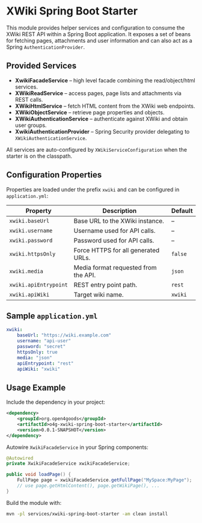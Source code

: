 # XWiki Spring Boot Starter

This module provides helper services and configuration to consume the XWiki REST API within a Spring Boot application.  It exposes a set of beans for fetching pages, attachments and user information and can also act as a Spring `AuthenticationProvider`.

## Provided Services

* **XwikiFacadeService** – high level facade combining the read/object/html services.
* **XWikiReadService** – access pages, page lists and attachments via REST calls.
* **XWikiHtmlService** – fetch HTML content from the XWiki web endpoints.
* **XWikiObjectService** – retrieve page properties and objects.
* **XWikiAuthenticationService** – authenticate against XWiki and obtain user groups.
* **XwikiAuthenticationProvider** – Spring Security provider delegating to `XWikiAuthenticationService`.

All services are auto-configured by `XWikiServiceConfiguration` when the starter is on the classpath.

## Configuration Properties

Properties are loaded under the prefix `xwiki` and can be configured in `application.yml`:

| Property | Description | Default |
|----------|-------------|---------|
| `xwiki.baseUrl` | Base URL to the XWiki instance. | – |
| `xwiki.username` | Username used for API calls. | – |
| `xwiki.password` | Password used for API calls. | – |
| `xwiki.httpsOnly` | Force HTTPS for all generated URLs. | `false` |
| `xwiki.media` | Media format requested from the API. | `json` |
| `xwiki.apiEntrypoint` | REST entry point path. | `rest` |
| `xwiki.apiWiki` | Target wiki name. | `xwiki` |

## Sample `application.yml`

```yaml
xwiki:
    baseUrl: "https://wiki.example.com"
    username: "api-user"
    password: "secret"
    httpsOnly: true
    media: "json"
    apiEntrypoint: "rest"
    apiWiki: "xwiki"
```

## Usage Example

Include the dependency in your project:

```xml
<dependency>
    <groupId>org.open4goods</groupId>
    <artifactId>o4g-xwiki-spring-boot-starter</artifactId>
    <version>0.0.1-SNAPSHOT</version>
</dependency>
```

Autowire `XwikiFacadeService` in your Spring components:

```java
@Autowired
private XwikiFacadeService xwikiFacadeService;

public void loadPage() {
    FullPage page = xwikiFacadeService.getFullPage("MySpace:MyPage");
    // use page.getHtmlContent(), page.getWikiPage(), ...
}
```

Build the module with:

```bash
mvn -pl services/xwiki-spring-boot-starter -am clean install
```
